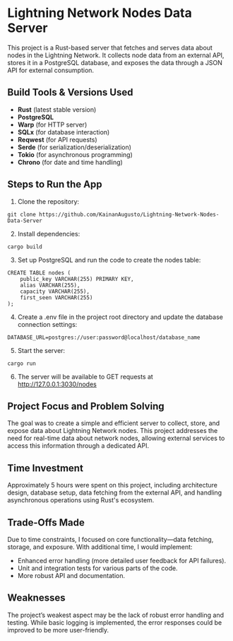 # Lightning Network Nodes Data Server

This project is a Rust-based server that fetches and serves data about nodes in the Lightning Network. It collects node data from an external API, stores it in a PostgreSQL database, and exposes the data through a JSON API for external consumption.

## Build Tools & Versions Used
- **Rust** (latest stable version)
- **PostgreSQL**
- **Warp** (for HTTP server)
- **SQLx** (for database interaction)
- **Reqwest** (for API requests)
- **Serde** (for serialization/deserialization)
- **Tokio** (for asynchronous programming)
- **Chrono** (for date and time handling)

## Steps to Run the App
1. Clone the repository:
```
git clone https://github.com/KainanAugusto/Lightning-Network-Nodes-Data-Server
```
2. Install dependencies:
```
cargo build
```

3. Set up PostgreSQL and run the code to create the nodes table:
```
CREATE TABLE nodes (
    public_key VARCHAR(255) PRIMARY KEY,
    alias VARCHAR(255),
    capacity VARCHAR(255),
    first_seen VARCHAR(255)
);
```

4. Create a .env file in the project root directory and update the database connection settings:
```
DATABASE_URL=postgres://user:password@localhost/database_name
```

5. Start the server:
```
cargo run
```

6. The server will be available to GET requests at http://127.0.0.1:3030/nodes

## Project Focus and Problem Solving
The goal was to create a simple and efficient server to collect, store, and expose data about Lightning Network nodes. This project addresses the need for real-time data about network nodes, allowing external services to access this information through a dedicated API.

## Time Investment
Approximately 5 hours were spent on this project, including architecture design, database setup, data fetching from the external API, and handling asynchronous operations using Rust's ecosystem.

## Trade-Offs Made
Due to time constraints, I focused on core functionality—data fetching, storage, and exposure. With additional time, I would implement:
- Enhanced error handling (more detailed user feedback for API failures).
- Unit and integration tests for various parts of the code.
- More robust API and documentation.

## Weaknesses
The project’s weakest aspect may be the lack of robust error handling and testing. While basic logging is implemented, the error responses could be improved to be more user-friendly.
